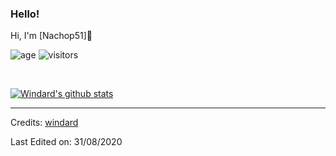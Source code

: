 ### Hello!
Hi, I'm [Nachop51]👋

![age](https://img.shields.io/badge/age-19-blue)
![visitors](https://visitor-badge.herokuapp.com/badge?page_id=Nachop51.github.profile)

<br />

[![Windard's github stats](https://github-readme-stats.vercel.app/api?username=windard&show_icons=true)](https://github.com/windard)

----

Credits: [windard](https://github.com/windard)

Last Edited on: 31/08/2020
